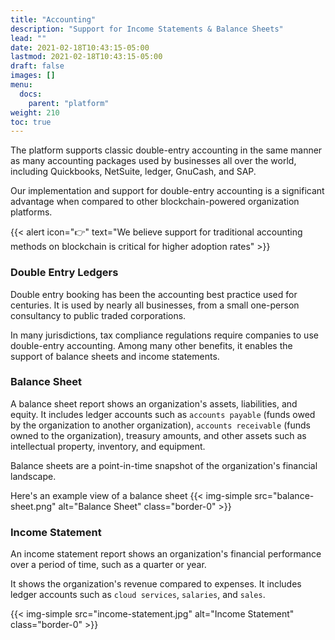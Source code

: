 ```yaml
---
title: "Accounting"
description: "Support for Income Statements & Balance Sheets"
lead: ""
date: 2021-02-18T10:43:15-05:00
lastmod: 2021-02-18T10:43:15-05:00
draft: false
images: []
menu: 
  docs:
    parent: "platform"
weight: 210
toc: true
---
```


The platform supports classic double-entry accounting in the same manner as many accounting packages used by businesses all over the world, including Quickbooks, NetSuite, ledger, GnuCash, and SAP.

Our implementation and support for double-entry accounting is a significant advantage when compared to other blockchain-powered organization platforms.

{{< alert icon="👉" text="We believe support for traditional accounting methods on blockchain is critical for higher adoption rates" >}}

### Double Entry Ledgers
Double entry booking has been the accounting best practice used for centuries. It is used by nearly all businesses, from a small one-person consultancy to public traded corporations.

In many jurisdictions, tax compliance regulations require companies to use double-entry accounting. Among many other benefits, it enables the support of balance sheets and income statements.

### Balance Sheet
A balance sheet report shows an organization's assets, liabilities, and equity. It includes ledger accounts such as ```accounts payable``` (funds owed by the organization to another organization), ```accounts receivable``` (funds owned to the organization), treasury amounts, and other assets such as intellectual property, inventory, and equipment.

Balance sheets are a point-in-time snapshot of the organization's financial landscape.

Here's an example view of a balance sheet
{{< img-simple src="balance-sheet.png" alt="Balance Sheet" class="border-0" >}}

### Income Statement
An income statement report shows an organization's financial performance over a period of time, such as a quarter or year. 

It shows the organization's revenue compared to expenses. It includes ledger accounts such as ```cloud services```, ```salaries```, and ```sales```.

{{< img-simple src="income-statement.jpg" alt="Income Statement" class="border-0" >}}
